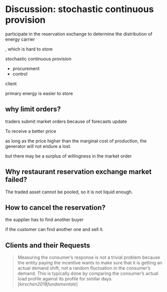 # Discussion: stochastic continuous provision


participate in the reservation exchange to determine the distribution of energy carrier

, which is hard to store

stochastic continuous provision
  * procurement
  * control

client

primary energy is easier to store

## why limit orders?

traders submit market orders because of forecasts update

To receive a better price

as long as the price higher than the marginal cost of production, the generator will not endure a lost.

but there may be a surplus of willingness in the market order

## Why restaurant reservation exchange market failed?

The traded asset cannot be pooled, so it is not liquid enough.

## How to cancel the reservation?

the supplier has to find another buyer

if the customer can find another one and sell it.

## Clients and their Requests

> Measuring the consumer’s response is not a trivial problem because the entity paying the incentive wants to make sure that it is getting an actual demand shift, not a random fluctuation in the consumer’s demand. This is typically done by comparing the consum­er’s actual load profile against its profile for similar days. [_kirschen2018fundamentals_]
